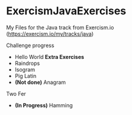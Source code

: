 # ExercismJavaExercises

My Files for the Java track from Exercism.io (https://exercism.io/my/tracks/java)

Challenge progress

* Hello World
 **Extra Exercises**
 * Raindrops
 * Isogram
 * Pig Latin
 * **(Not done)** Anagram 
 
Two Fer

* **(In Progress)** Hamming
